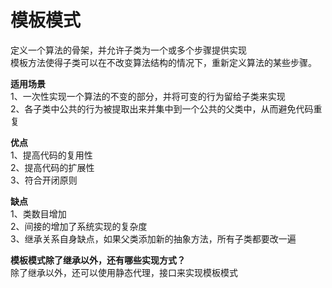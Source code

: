 # 模板模式
定义一个算法的骨架，并允许子类为一个或多个步骤提供实现  
模板方法使得子类可以在不改变算法结构的情况下，重新定义算法的某些步骤。  

**适用场景**  
1、一次性实现一个算法的不变的部分，并将可变的行为留给子类来实现  
2、各子类中公共的行为被提取出来并集中到一个公共的父类中，从而避免代码重复  

**优点**  
1、提高代码的复用性  
2、提高代码的扩展性  
3、符合开闭原则  

**缺点**  
1、类数目增加  
2、间接的增加了系统实现的复杂度  
3、继承关系自身缺点，如果父类添加新的抽象方法，所有子类都要改一遍  
  
**模板模式除了继承以外，还有哪些实现方式？**  
除了继承以外，还可以使用静态代理，接口来实现模板模式  
